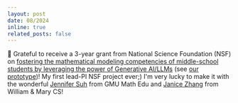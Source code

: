 ```yaml
---
layout: post
date: 08/2024
inline: true
related_posts: false
---
```


:gem: Grateful to receive a 3-year grant from National Science Foundation (NSF) on <a href=" http://www.nsf.gov/awardsearch/showAward.do?AwardNumber=2418580">fostering the mathematical modeling competencies of middle-school students by leveraging the power of Generative AI/LLMs</a> (see <a href="https://ziyu-yao-nlp-lab.github.io/MathVC-NSF.github.io/">our prototype</a>)! My first lead-PI NSF project ever;) I'm very lucky to make it with the wonderful <a href="https://drjennifersuh.onmason.com/">Jennifer Suh</a> from GMU Math Edu and <a href="https://zjanice.github.io/">Janice Zhang</a> from William & Mary CS! 
